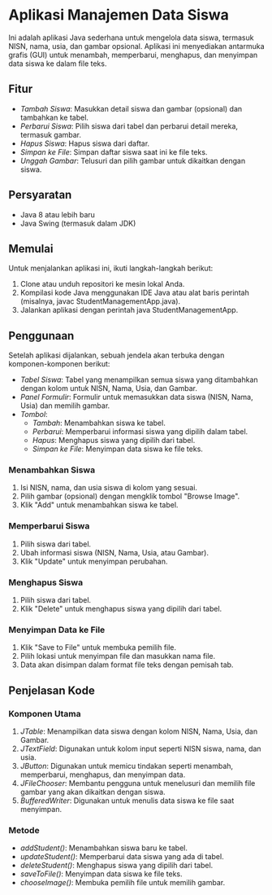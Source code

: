 # Aplikasi Manajemen Data Siswa

Ini adalah aplikasi Java sederhana untuk mengelola data siswa, termasuk NISN, nama, usia, dan gambar opsional. Aplikasi ini menyediakan antarmuka grafis (GUI) untuk menambah, memperbarui, menghapus, dan menyimpan data siswa ke dalam file teks.

## Fitur

- *Tambah Siswa*: Masukkan detail siswa dan gambar (opsional) dan tambahkan ke tabel.
- *Perbarui Siswa*: Pilih siswa dari tabel dan perbarui detail mereka, termasuk gambar.
- *Hapus Siswa*: Hapus siswa dari daftar.
- *Simpan ke File*: Simpan daftar siswa saat ini ke file teks.
- *Unggah Gambar*: Telusuri dan pilih gambar untuk dikaitkan dengan siswa.

## Persyaratan

- Java 8 atau lebih baru
- Java Swing (termasuk dalam JDK)

## Memulai

Untuk menjalankan aplikasi ini, ikuti langkah-langkah berikut:

1. Clone atau unduh repositori ke mesin lokal Anda.
2. Kompilasi kode Java menggunakan IDE Java atau alat baris perintah (misalnya, javac StudentManagementApp.java).
3. Jalankan aplikasi dengan perintah java StudentManagementApp.

## Penggunaan

Setelah aplikasi dijalankan, sebuah jendela akan terbuka dengan komponen-komponen berikut:

- *Tabel Siswa*: Tabel yang menampilkan semua siswa yang ditambahkan dengan kolom untuk NISN, Nama, Usia, dan Gambar.
- *Panel Formulir*: Formulir untuk memasukkan data siswa (NISN, Nama, Usia) dan memilih gambar.
- *Tombol*:
    - *Tambah*: Menambahkan siswa ke tabel.
    - *Perbarui*: Memperbarui informasi siswa yang dipilih dalam tabel.
    - *Hapus*: Menghapus siswa yang dipilih dari tabel.
    - *Simpan ke File*: Menyimpan data siswa ke file teks.

### Menambahkan Siswa
1. Isi NISN, nama, dan usia siswa di kolom yang sesuai.
2. Pilih gambar (opsional) dengan mengklik tombol "Browse Image".
3. Klik "Add" untuk menambahkan siswa ke tabel.

### Memperbarui Siswa
1. Pilih siswa dari tabel.
2. Ubah informasi siswa (NISN, Nama, Usia, atau Gambar).
3. Klik "Update" untuk menyimpan perubahan.

### Menghapus Siswa
1. Pilih siswa dari tabel.
2. Klik "Delete" untuk menghapus siswa yang dipilih dari tabel.

### Menyimpan Data ke File
1. Klik "Save to File" untuk membuka pemilih file.
2. Pilih lokasi untuk menyimpan file dan masukkan nama file.
3. Data akan disimpan dalam format file teks dengan pemisah tab.

## Penjelasan Kode

### Komponen Utama

1. *JTable*: Menampilkan data siswa dengan kolom NISN, Nama, Usia, dan Gambar.
2. *JTextField*: Digunakan untuk kolom input seperti NISN siswa, nama, dan usia.
3. *JButton*: Digunakan untuk memicu tindakan seperti menambah, memperbarui, menghapus, dan menyimpan data.
4. *JFileChooser*: Membantu pengguna untuk menelusuri dan memilih file gambar yang akan dikaitkan dengan siswa.
5. *BufferedWriter*: Digunakan untuk menulis data siswa ke file saat menyimpan.

### Metode

- *addStudent()*: Menambahkan siswa baru ke tabel.
- *updateStudent()*: Memperbarui data siswa yang ada di tabel.
- *deleteStudent()*: Menghapus siswa yang dipilih dari tabel.
- *saveToFile()*: Menyimpan data siswa ke file teks.
- *chooseImage()*: Membuka pemilih file untuk memilih gambar.
